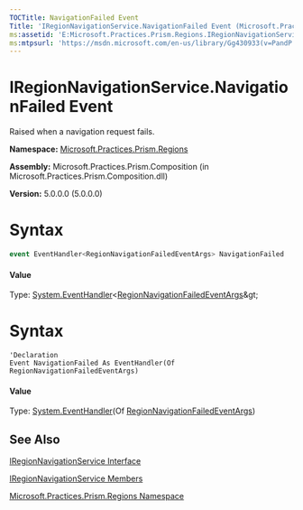 ```yaml
---
TOCTitle: NavigationFailed Event
Title: 'IRegionNavigationService.NavigationFailed Event (Microsoft.Practices.Prism.Regions)'
ms:assetid: 'E:Microsoft.Practices.Prism.Regions.IRegionNavigationService.NavigationFailed'
ms:mtpsurl: 'https://msdn.microsoft.com/en-us/library/Gg430933(v=PandP.50)'
---
```


# IRegionNavigationService.NavigationFailed Event

Raised when a navigation request fails.

**Namespace:** [Microsoft.Practices.Prism.Regions](https://msdn.microsoft.com/en-us/library/microsoft.practices.prism.regions(v=pandp.50))

**Assembly:** Microsoft.Practices.Prism.Composition (in Microsoft.Practices.Prism.Composition.dll)

**Version:** 5.0.0.0 (5.0.0.0)

# Syntax
```c#
event EventHandler<RegionNavigationFailedEventArgs> NavigationFailed
```
#### Value

Type: [System.EventHandler](http://msdn2.microsoft.com/en-us/library/db0etb8x)&lt;[RegionNavigationFailedEventArgs](https://msdn.microsoft.com/en-us/library/microsoft.practices.prism.regions.regionnavigationfailedeventargs(v=pandp.50))&gt;

# Syntax
```VB
'Declaration
Event NavigationFailed As EventHandler(Of RegionNavigationFailedEventArgs)
```
#### Value

Type: [System.EventHandler](http://msdn2.microsoft.com/en-us/library/db0etb8x)(Of [RegionNavigationFailedEventArgs](https://msdn.microsoft.com/en-us/library/microsoft.practices.prism.regions.regionnavigationfailedeventargs(v=pandp.50)))

## See Also

[IRegionNavigationService Interface](https://msdn.microsoft.com/en-us/library/microsoft.practices.prism.regions.iregionnavigationservice(v=pandp.50))

[IRegionNavigationService Members](https://msdn.microsoft.com/en-us/library/microsoft.practices.prism.regions.iregionnavigationservice_members(v=pandp.50))

[Microsoft.Practices.Prism.Regions Namespace](https://msdn.microsoft.com/en-us/library/microsoft.practices.prism.regions(v=pandp.50))
